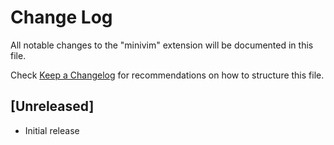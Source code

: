 # Change Log

All notable changes to the "minivim" extension will be documented in this file.

Check [Keep a Changelog](http://keepachangelog.com/) for recommendations on how to structure this file.

## [Unreleased]

- Initial release